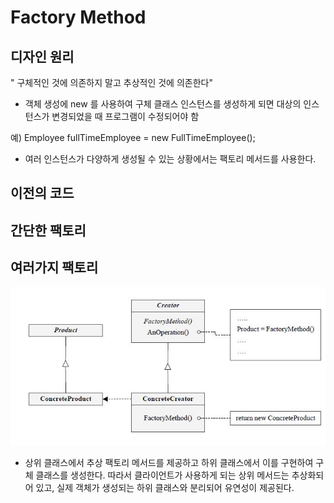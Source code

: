 # Factory Method

## 디자인 원리
  " 구체적인 것에 의존하지 말고 추상적인 것에 의존한다" 
  
  - 객체 생성에 new 를 사용하여 구체 클래스 인스턴스를 생성하게 되면 
  대상의 인스턴스가 변경되었을 때 프로그램이 수정되어야 함

  예) Employee fullTimeEmployee = new FullTimeEmployee();

  - 여러 인스턴스가 다양하게 생성될 수 있는 상황에서는 팩토리 메서드를 사용한다.

## 이전의 코드


## 간단한 팩토리




## 여러가지 팩토리


![fatorymethod](./img/fatorymethod.JPG)

- 상위 클래스에서 추상 팩토리 메서드를 제공하고 하위 클래스에서 이를 구현하여 구체 클래스를 생성한다. 따라서 클라이언트가 
사용하게 되는 상위 메서드는 추상화되어 있고, 실제 객체가 생성되는 하위 클래스와 분리되어 유연성이 제공된다.
